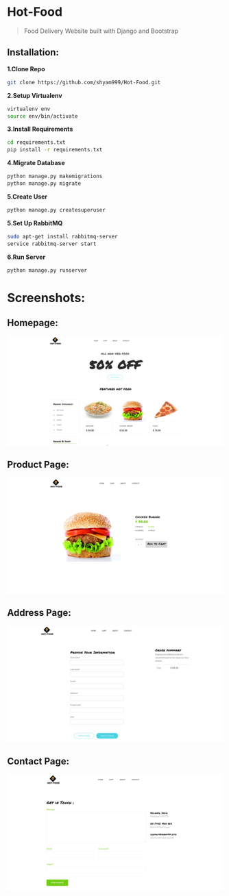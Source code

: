 # Hot-Food
> Food Delivery Website built with Django and Bootstrap
## Installation:

**1.Clone Repo**
```sh
git clone https://github.com/shyam999/Hot-Food.git
```
**2.Setup Virtualenv**
```sh
virtualenv env
source env/bin/activate
```
**3.Install Requirements**
```sh
cd requirements.txt
pip install -r requirements.txt
```
**4.Migrate Database**
```sh
python manage.py makemigrations
python manage.py migrate
```
**5.Create User**
```sh
python manage.py createsuperuser
```
**5.Set Up RabbitMQ**
```sh
sudo apt-get install rabbitmq-server
service rabbitmq-server start
```
**6.Run Server**
```sh
python manage.py runserver
```
# Screenshots:
## Homepage:
![](screenshot/home.png)
## Product Page:
![](screenshot/product.png)
## Address Page:
![](screenshot/address.png)
## Contact Page:
![](screenshot/contact.png)

